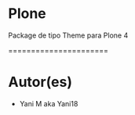 Plone
======================

Package de tipo Theme para Plone 4

======================

Autor(es)
======================

* Yani M  aka Yani18
